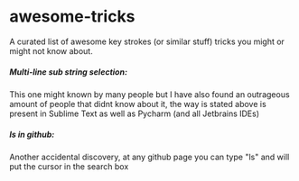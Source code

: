 # awesome-tricks
A curated list of awesome key strokes (or similar stuff) tricks you might or might not know about.


##### Multi-line sub string selection:

This one might known by many people but I have also found an outrageous amount of people that didnt know about it, the way is stated above is present in Sublime Text as well as Pycharm (and all Jetbrains IDEs)



##### ls in github:

Another accidental discovery, at any github page you can type "ls" and will put the cursor in the search box

